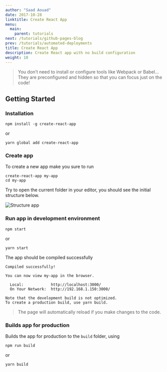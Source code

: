 ```yaml
---
author: "Saad Aouad"
date: 2017-10-28
linktitle: Create React App
menu:
  main:
    parent: tutorials
next: /tutorials/github-pages-blog
prev: /tutorials/automated-deployments
title: Create React App
description: Create React app with no build configuration 
weight: 10
---
```



> You don’t need to install or configure tools like Webpack or Babel...
They are preconfigured and hidden so that you can focus just on the code!

## **Getting Started**

### **Installation**

```
npm install -g create-react-app
```
or 
```
yarn global add create-react-app
```

### **Create app**
To create a new app make you sure to run

```
create-react-app my-app
cd my-app
```

Try to open the current folder in your editor, you should see the initial structure below.

<img src='https://i.imgur.com/sqejkoC.png' alt='Structure app'>

### **Run app in development environment**

```
npm start
```
or 
```
yarn start
```
The app should be compiled successfully

```
Compiled successfully!

You can now view my-app in the browser.

  Local:            http://localhost:3000/
  On Your Network:  http://192.168.1.150:3000/

Note that the development build is not optimized.
To create a production build, use yarn build.
```
>The page will automatically reload if you make changes to the code.

### **Builds app for production**
Builds the app for production to the `build` folder, using

```
npm run build
```
or 
```
yarn build
```